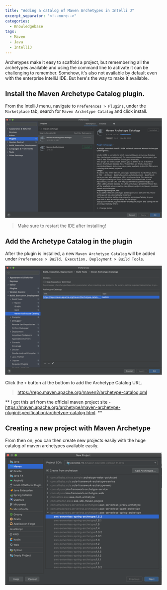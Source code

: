 ```yaml
---
title: "Adding a catalog of Maven Archetypes in Intelli J"
excerpt_separator: "<!--more-->"
categories:
  - Knowledgebase
tags:
  - Maven
  - Java
  - IntelliJ
---
```


Archetypes make it easy to scaffold a project, but remembering all the archetypes available and using the command line to activate it can be challenging to remember. Somehow, it's also not available by default even with the enterprise IntelliJ IDE. But here's the way to make it available. 

## Install the Maven Archetype Catalog plugin. 

From the IntelliJ menu, navigate to `Preferences > Plugins`, under the `Marketplace` tab, search for `Maven Archetype Catalog` and click install.

![Screenshot of Plugin installation](/assets/images/2020/04/Maven-Archetype-Catalog-Plugin.png)

> Make sure to restart the IDE after installing!

## Add the Archetype Catalog in the plugin

After the plugin is installed, a new `Maven Archetype Catalog` will be added under `Preferences > Build, Execution, Deployment > Build Tools`. 

![Screenshot of Maven-Archetype-Catalog-Plugin](/assets/images/2020/04/IntelliJ-Maven-Archetype-Catalog-Settings.png)

Click the `+` button at the bottom to add the Archetype Catalog URL. 

> https://repo.maven.apache.org/maven2/archetype-catalog.xml

** I got this url from the official maven project site - https://maven.apache.org/archetype/maven-archetype-plugin/specification/archetype-catalog.html. **


## Creating a new project with Maven Archetype

From then on, you can then create new projects easily with the huge catalog of maven archetypes available easily.

![Screenshot of new project to use maven archetype](/assets/images/2020/04/IntelliJ-new-project-with-archetypes.png)


